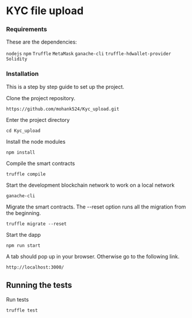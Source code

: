 # KYC file upload 

### Requirements
These are the dependencies:

`nodejs` 
`npm` 
`Truffle` 
`MetaMask` 
`ganache-cli`
`truffle-hdwallet-provider` 
`Solidity` 

### Installation

This is a step by step guide to set up the project.

Clone the project repository.

```
https://github.com/mohank524/Kyc_upload.git
```

Enter the project directory

```
cd Kyc_upload
```

Install the node modules

```
npm install
```

Compile the smart contracts

```
truffle compile
```

Start the development blockchain network to work on a local network

```
ganache-cli
```

Migrate the smart contracts. The --reset option runs all the migration from the beginning.

```
truffle migrate --reset
```

Start the dapp

```
npm run start
```

A tab should pop up in your browser. Otherwise go to the following link.

```
http://localhost:3000/
```

## Running the tests

Run tests

```
truffle test
```
